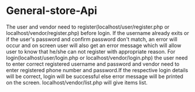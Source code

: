 # General-store-Api
The user and vendor need to register(localhost/user/register.php or localhost/vendor/register.php) before login. If the username already exits or if the user's password and confirm password don't match, an error will occur and on screen user will also get an error message which will allow user to know that he/she can not register with appropriate reason. For login(localhost/user/login.php or localhost/vendor/login.php) the user need to enter correct registered username and password and vendor need to enter registered phone number and password.If the respective login details will be correct, login will be successful else error message will be printed on the screen. localhost/vendor/list.php will give items list.
